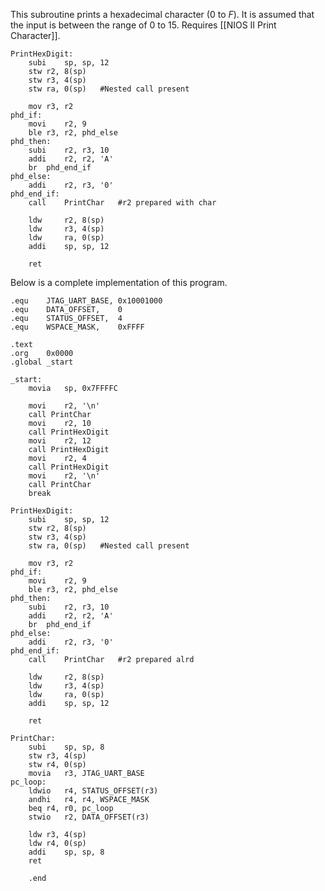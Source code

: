 This subroutine prints a hexadecimal character ($0$ to $F$). It is assumed that the input is between the range of $0$ to $15$. Requires [[NIOS II Print Character]].
```Assembly
PrintHexDigit:
	subi	sp, sp, 12
	stw	r2, 8(sp)
	stw	r3, 4(sp)
	stw	ra, 0(sp)	#Nested call present

	mov	r3, r2
phd_if:
	movi	r2, 9
	ble	r3, r2, phd_else
phd_then:
	subi	r2, r3, 10
	addi	r2, r2, 'A'
	br	phd_end_if
phd_else:
	addi	r2, r3, '0'
phd_end_if:
	call	PrintChar	#r2 prepared with char
	
	ldw 	r2, 8(sp)
	ldw 	r3, 4(sp)
	ldw 	ra, 0(sp)
	addi	sp, sp, 12

	ret
```

Below is a complete implementation of this program.
```Assembly
.equ	JTAG_UART_BASE,	0x10001000	
.equ	DATA_OFFSET,	0		
.equ	STATUS_OFFSET,	4	
.equ	WSPACE_MASK,	0xFFFF	

.text
.org	0x0000
.global	_start

_start:
	movia	sp, 0x7FFFFC
	
	movi	r2, '\n'
	call PrintChar
	movi	r2, 10
	call PrintHexDigit
	movi	r2, 12
	call PrintHexDigit
	movi	r2, 4
	call PrintHexDigit
	movi	r2, '\n'
	call PrintChar
	break

PrintHexDigit:
	subi	sp, sp, 12
	stw	r2, 8(sp)
	stw	r3, 4(sp)
	stw	ra, 0(sp)	#Nested call present

	mov	r3, r2
phd_if:
	movi	r2, 9
	ble	r3, r2, phd_else
phd_then:
	subi	r2, r3, 10
	addi	r2, r2, 'A'
	br	phd_end_if
phd_else:
	addi	r2, r3, '0'
phd_end_if:
	call	PrintChar	#r2 prepared alrd
	
	ldw 	r2, 8(sp)
	ldw 	r3, 4(sp)
	ldw 	ra, 0(sp)
	addi	sp, sp, 12

	ret

PrintChar:
	subi	sp, sp, 8
	stw	r3, 4(sp)
	stw	r4, 0(sp)
	movia	r3, JTAG_UART_BASE
pc_loop:
	ldwio	r4, STATUS_OFFSET(r3)
	andhi	r4, r4, WSPACE_MASK
	beq	r4, r0, pc_loop
	stwio	r2, DATA_OFFSET(r3)

	ldw	r3, 4(sp)
	ldw	r4, 0(sp)
	addi	sp, sp, 8
	ret

	.end
```